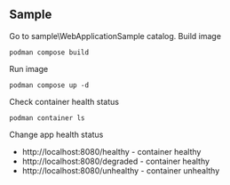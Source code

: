 ## Sample

Go to sample\WebApplicationSample catalog.
Build image
```
podman compose build
```

Run image
```
podman compose up -d
```

Check container health status
```
podman container ls
```

Change app health status 
- http://localhost:8080/healthy - container healthy
- http://localhost:8080/degraded - container healthy
- http://localhost:8080/unhealthy - container unhealthy
